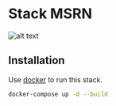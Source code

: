 # Stack MSRN


![alt text](https://www.zupimages.net/up/22/29/n954.jpg)

## Installation

Use [docker](https://docs.docker.com/get-docker/) to run this stack.

```bash
docker-compose up -d --build
```

